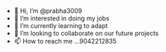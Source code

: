 - 👋 Hi, I’m @prabha3009
- 👀 I’m interested in doing my jobs
- 🌱 I’m currently learning to adapt 
- 💞️ I’m looking to collaborate on our future projects 
- 📫 How to reach me ...9042212835

<!---
prabha3009/prabha3009 is a ✨ special ✨ repository because its `README.md` (this file) appears on your GitHub profile.
You can click the Preview link to take a look at your changes.
--->
